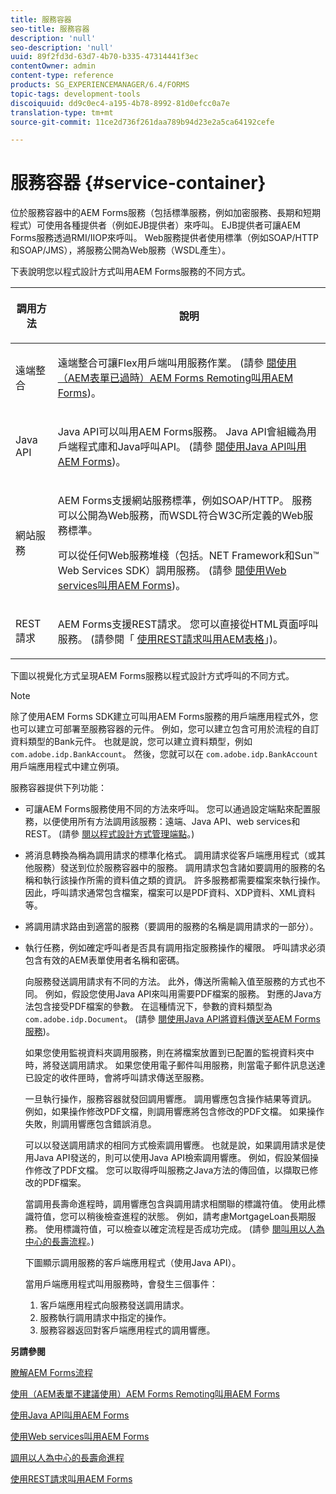 ```yaml
---
title: 服務容器
seo-title: 服務容器
description: 'null'
seo-description: 'null'
uuid: 89f2fd3d-63d7-4b70-b335-47314441f3ec
contentOwner: admin
content-type: reference
products: SG_EXPERIENCEMANAGER/6.4/FORMS
topic-tags: development-tools
discoiquuid: dd9c0ec4-a195-4b78-8992-81d0efcc0a7e
translation-type: tm+mt
source-git-commit: 11ce2d736f261daa789b94d23e2a5ca64192cefe

---
```



# 服務容器 {#service-container}

位於服務容器中的AEM Forms服務（包括標準服務，例如加密服務、長期和短期程式）可使用各種提供者（例如EJB提供者）來呼叫。 EJB提供者可讓AEM Forms服務透過RMI/IIOP來呼叫。 Web服務提供者使用標準（例如SOAP/HTTP和SOAP/JMS），將服務公開為Web服務（WSDL產生）。

下表說明您以程式設計方式叫用AEM Forms服務的不同方式。

<table>
 <thead>
  <tr>
   <th><p>調用方法</p></th> 
   <th><p>說明</p></th> 
  </tr> 
 </thead> 
 <tbody>
  <tr>
   <td><p>遠端整合</p></td> 
   <td><p>遠端整合可讓Flex用戶端叫用服務作業。 (請參 <a href="/help/forms/developing/invoking-aem-forms-using-remoting.md#invoking-aem-forms-using-remoting">閱使用（AEM表單已過時）AEM Forms Remoting叫用AEM Forms</a>)。</p></td> 
  </tr> 
  <tr>
   <td><p>Java API</p></td> 
   <td><p>Java API可以叫用AEM Forms服務。 Java API會組織為用戶端程式庫和Java呼叫API。 (請參 <a href="/help/forms/developing/invoking-aem-forms-using-java.md#invoking-aem-forms-using-the-java-api">閱使用Java API叫用AEM Forms</a>)。</p></td> 
  </tr> 
  <tr>
   <td><p>網站服務</p></td> 
   <td><p>AEM Forms支援網站服務標準，例如SOAP/HTTP。 服務可以公開為Web服務，而WSDL符合W3C所定義的Web服務標準。</p><p>可以從任何Web服務堆棧（包括。NET Framework和Sun™ Web Services SDK）調用服務。 (請參 <a href="/help/forms/developing/invoking-aem-forms-using-web.md#invoking-aem-forms-using-web-services">閱使用Web services叫用AEM Forms</a>)。</p></td> 
  </tr> 
  <tr>
   <td><p>REST請求</p></td> 
   <td><p>AEM Forms支援REST請求。 您可以直接從HTML頁面呼叫服務。 (請參閱「 <a href="/help/forms/developing/invoking-aem-forms-using-rest.md#invoking-aem-forms-using-rest-requests">使用REST請求叫用AEM表格</a>」)。</p></td> 
  </tr> 
 </tbody> 
</table>

下圖以視覺化方式呈現AEM Forms服務以程式設計方式呼叫的不同方式。

>[!NOTE]
>
>除了使用AEM Forms SDK建立可叫用AEM Forms服務的用戶端應用程式外，您也可以建立可部署至服務容器的元件。 例如，您可以建立包含可用於流程的自訂資料類型的Bank元件。 也就是說，您可以建立資料類型，例如 `com.adobe.idp.BankAccount`。 然後，您就可以在 `com.adobe.idp.BankAccount` 用戶端應用程式中建立例項。

服務容器提供下列功能：

* 可讓AEM Forms服務使用不同的方法來呼叫。 您可以通過設定端點來配置服務，以便使用所有方法調用該服務：遠端、Java API、web services和REST。 (請參 [閱以程式設計方式管理端點](/help/forms/developing/programmatically-endpoints.md#programmatically-managing-endpoints)。)
* 將消息轉換為稱為調用請求的標準化格式。 調用請求從客戶端應用程式（或其他服務）發送到位於服務容器中的服務。 調用請求包含諸如要調用的服務的名稱和執行該操作所需的資料值之類的資訊。 許多服務都需要檔案來執行操作。 因此，呼叫請求通常包含檔案，檔案可以是PDF資料、XDP資料、XML資料等。
* 將調用請求路由到適當的服務（要調用的服務的名稱是調用請求的一部分）。
* 執行任務，例如確定呼叫者是否具有調用指定服務操作的權限。 呼叫請求必須包含有效的AEM表單使用者名稱和密碼。

   向服務發送調用請求有不同的方法。 此外，傳送所需輸入值至服務的方式也不同。 例如，假設您使用Java API來叫用需要PDF檔案的服務。 對應的Java方法包含接受PDF檔案的參數。 在這種情況下，參數的資料類型為 `com.adobe.idp.Document`。 (請參 [閱使用Java API將資料傳送至AEM Forms服務](/help/forms/developing/invoking-aem-forms-using-java.md#passing-data-to-aem-forms-services-using-the-java-api))。

   如果您使用監視資料夾調用服務，則在將檔案放置到已配置的監視資料夾中時，將發送調用請求。 如果您使用電子郵件叫用服務，則當電子郵件訊息送達已設定的收件匣時，會將呼叫請求傳送至服務。

   一旦執行操作，服務容器就發回調用響應。 調用響應包含操作結果等資訊。 例如，如果操作修改PDF文檔，則調用響應將包含修改的PDF文檔。 如果操作失敗，則調用響應包含錯誤消息。

   可以以發送調用請求的相同方式檢索調用響應。 也就是說，如果調用請求是使用Java API發送的，則可以使用Java API檢索調用響應。 例如，假設某個操作修改了PDF文檔。 您可以取得呼叫服務之Java方法的傳回值，以擷取已修改的PDF檔案。

   當調用長壽命進程時，調用響應包含與調用請求相關聯的標識符值。 使用此標識符值，您可以稍後檢查進程的狀態。 例如，請考慮MortgageLoan長期服務。 使用標識符值，可以檢查以確定流程是否成功完成。 (請參 [閱叫用以人為中心的長壽流程](/help/forms/developing/invoking-human-centric-long-lived.md#invoking-human-centric-long-lived-processes)。)

   下圖顯示調用服務的客戶端應用程式（使用Java API）。

   當用戶端應用程式叫用服務時，會發生三個事件：

   1. 客戶端應用程式向服務發送調用請求。
   1. 服務執行調用請求中指定的操作。
   1. 服務容器返回對客戶端應用程式的調用響應。

**另請參閱**

[瞭解AEM Forms流程](/help/forms/developing/aem-forms-processes.md#understanding-aem-forms-processes)

[使用（AEM表單不建議使用）AEM Forms Remoting叫用AEM Forms](/help/forms/developing/invoking-aem-forms-using-remoting.md#invoking-aem-forms-using-remoting)

[使用Java API叫用AEM Forms](/help/forms/developing/invoking-aem-forms-using-java.md#invoking-aem-forms-using-the-java-api)

[使用Web services叫用AEM Forms](/help/forms/developing/invoking-aem-forms-using-web.md#invoking-aem-forms-using-web-services)

[調用以人為中心的長壽命進程](/help/forms/developing/invoking-human-centric-long-lived.md#invoking-human-centric-long-lived-processes)

[使用REST請求叫用AEM Forms](/help/forms/developing/invoking-aem-forms-using-rest.md#invoking-aem-forms-using-rest-requests)
